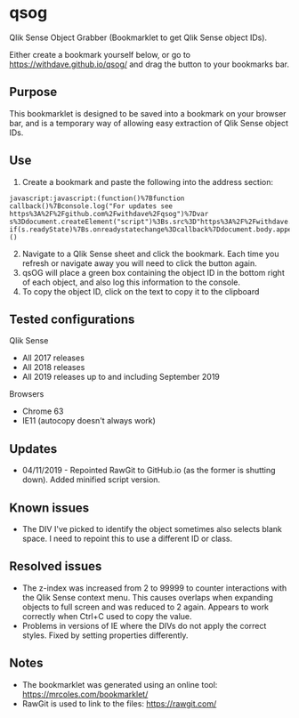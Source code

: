 # qsog
Qlik Sense Object Grabber (Bookmarklet to get Qlik Sense object IDs).

Either create a bookmark yourself below, or go to https://withdave.github.io/qsog/ and drag the button to your bookmarks bar.


## Purpose
This bookmarklet is designed to be saved into a bookmark on your browser bar, and is a temporary way of allowing easy extraction of Qlik Sense object IDs.


## Use
1. Create a bookmark and paste the following into the address section:
```
javascript:javascript:(function()%7Bfunction callback()%7Bconsole.log("For updates see https%3A%2F%2Fgithub.com%2Fwithdave%2Fqsog")%7Dvar s%3Ddocument.createElement("script")%3Bs.src%3D"https%3A%2F%2Fwithdave.github.io%2Fqsog%2Fqsog.min.js"%3Bif(s.addEventListener)%7Bs.addEventListener("load"%2Ccallback%2Cfalse)%7Delse if(s.readyState)%7Bs.onreadystatechange%3Dcallback%7Ddocument.body.appendChild(s)%3B%7D)()
```

2. Navigate to a Qlik Sense sheet and click the bookmark. Each time you refresh or navigate away you will need to click the button again.
3. qsOG will place a green box containing the object ID in the bottom right of each object, and also log this information to the console.
4. To copy the object ID, click on the text to copy it to the clipboard


## Tested configurations
Qlik Sense
* All 2017 releases
* All 2018 releases
* All 2019 releases up to and including September 2019

Browsers
* Chrome 63
* IE11 (autocopy doesn't always work)

## Updates
* 04/11/2019 - Repointed RawGit to GitHub.io (as the former is shutting down). Added minified script version.

## Known issues
* The DIV I've picked to identify the object sometimes also selects blank space. I need to repoint this to use a different ID or class.

## Resolved issues
* The z-index was increased from 2 to 99999 to counter interactions with the Qlik Sense context menu. This causes overlaps when expanding objects to full screen and was reduced to 2 again. Appears to work correctly when Ctrl+C used to copy the value.
* Problems in versions of IE where the DIVs do not apply the correct styles. Fixed by setting properties differently.

## Notes
* The bookmarklet was generated using an online tool: https://mrcoles.com/bookmarklet/
* RawGit is used to link to the files: https://rawgit.com/
